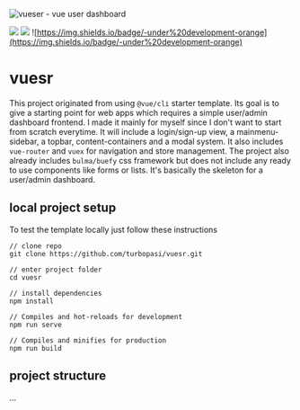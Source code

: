 ![vueser - vue user dashboard](https://raw.githubusercontent.com/turbopasi/vue-user-dashboard/master/readme/header-logo.png)

![](https://img.shields.io/badge/-Vue-green)  ![](https://img.shields.io/badge/made%20with-%E2%9D%A4-red) ![https://img.shields.io/badge/-under%20development-orange](https://img.shields.io/badge/-under%20development-orange)

# vuesr
This project originated from using `@vue/cli` starter template. Its goal is to give a starting point for web apps which requires a simple user/admin dashboard frontend. I made it mainly for myself since I don't want to start from scratch everytime. It will include a login/sign-up view, a mainmenu-sidebar, a topbar, content-containers and a modal system. It also includes `vue-router` and `vuex` for navigation and store management. The project also already includes `bulma/buefy` css framework but does not include any ready to use components like forms or lists. It's basically the skeleton for a user/admin dashboard.

## local project setup
To test the template locally just follow these instructions
```
// clone repo
git clone https://github.com/turbopasi/vuesr.git

// enter project folder
cd vuesr

// install dependencies
npm install

// Compiles and hot-reloads for development
npm run serve

// Compiles and minifies for production
npm run build
```

## project structure
...
